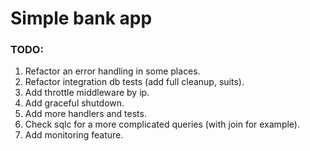 # Simple bank app
### TODO:
1. Refactor an error handling in some places.
2. Refactor integration db tests (add full cleanup, suits).
3. Add throttle middleware by ip.
4. Add graceful shutdown.
5. Add more handlers and tests.
6. Check sqlc for a more complicated queries (with join for example).
7. Add monitoring feature.
